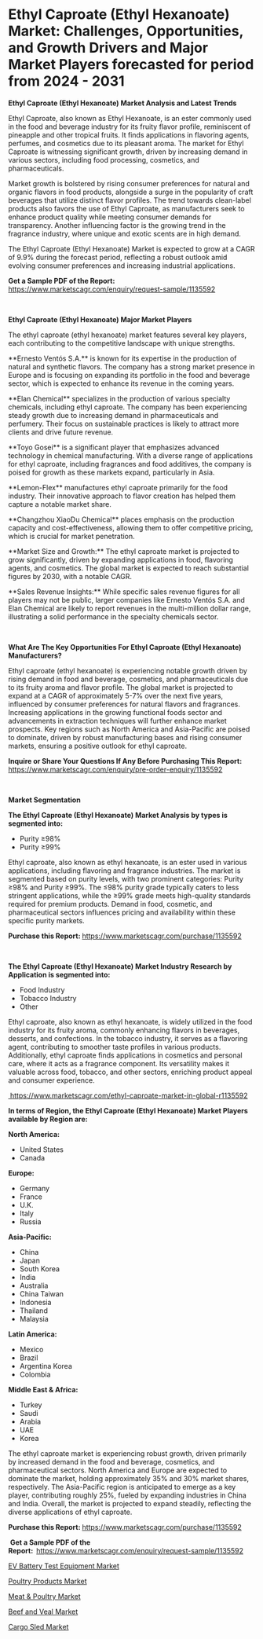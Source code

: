 <p><h1>Ethyl Caproate (Ethyl Hexanoate) Market: Challenges, Opportunities, and Growth Drivers and Major Market Players forecasted for period from 2024 - 2031</h1></p><p><strong>Ethyl Caproate (Ethyl Hexanoate) Market Analysis and Latest Trends</strong></p>
<p><p>Ethyl Caproate, also known as Ethyl Hexanoate, is an ester commonly used in the food and beverage industry for its fruity flavor profile, reminiscent of pineapple and other tropical fruits. It finds applications in flavoring agents, perfumes, and cosmetics due to its pleasant aroma. The market for Ethyl Caproate is witnessing significant growth, driven by increasing demand in various sectors, including food processing, cosmetics, and pharmaceuticals.</p><p>Market growth is bolstered by rising consumer preferences for natural and organic flavors in food products, alongside a surge in the popularity of craft beverages that utilize distinct flavor profiles. The trend towards clean-label products also favors the use of Ethyl Caproate, as manufacturers seek to enhance product quality while meeting consumer demands for transparency. Another influencing factor is the growing trend in the fragrance industry, where unique and exotic scents are in high demand.</p><p>The Ethyl Caproate (Ethyl Hexanoate) Market is expected to grow at a CAGR of 9.9% during the forecast period, reflecting a robust outlook amid evolving consumer preferences and increasing industrial applications.</p></p>
<p><strong>Get a Sample PDF of the Report:&nbsp;</strong> <a href="https://www.marketscagr.com/enquiry/request-sample/1135592?utm_campaign=1286&utm_medium=2&utm_source=Github&utm_content=ia&utm_term=19102024&utm_id=ethyl-caproate-ethyl-hexanoate">https://www.marketscagr.com/enquiry/request-sample/1135592</a></p>
<p>&nbsp;</p>
<p><strong>Ethyl Caproate (Ethyl Hexanoate) Major Market Players</strong></p>
<p><p>The ethyl caproate (ethyl hexanoate) market features several key players, each contributing to the competitive landscape with unique strengths. </p><p>**Ernesto Ventós S.A.** is known for its expertise in the production of natural and synthetic flavors. The company has a strong market presence in Europe and is focusing on expanding its portfolio in the food and beverage sector, which is expected to enhance its revenue in the coming years.</p><p>**Elan Chemical** specializes in the production of various specialty chemicals, including ethyl caproate. The company has been experiencing steady growth due to increasing demand in pharmaceuticals and perfumery. Their focus on sustainable practices is likely to attract more clients and drive future revenue.</p><p>**Toyo Gosei** is a significant player that emphasizes advanced technology in chemical manufacturing. With a diverse range of applications for ethyl caproate, including fragrances and food additives, the company is poised for growth as these markets expand, particularly in Asia.</p><p>**Lemon-Flex** manufactures ethyl caproate primarily for the food industry. Their innovative approach to flavor creation has helped them capture a notable market share.</p><p>**Changzhou XiaoDu Chemical** places emphasis on the production capacity and cost-effectiveness, allowing them to offer competitive pricing, which is crucial for market penetration.</p><p>**Market Size and Growth:** The ethyl caproate market is projected to grow significantly, driven by expanding applications in food, flavoring agents, and cosmetics. The global market is expected to reach substantial figures by 2030, with a notable CAGR.</p><p>**Sales Revenue Insights:** While specific sales revenue figures for all players may not be public, larger companies like Ernesto Ventós S.A. and Elan Chemical are likely to report revenues in the multi-million dollar range, illustrating a solid performance in the specialty chemicals sector.</p></p>
<p>&nbsp;</p>
<p><strong>What Are The Key Opportunities For Ethyl Caproate (Ethyl Hexanoate) Manufacturers?</strong></p>
<p><p>Ethyl caproate (ethyl hexanoate) is experiencing notable growth driven by rising demand in food and beverage, cosmetics, and pharmaceuticals due to its fruity aroma and flavor profile. The global market is projected to expand at a CAGR of approximately 5-7% over the next five years, influenced by consumer preferences for natural flavors and fragrances. Increasing applications in the growing functional foods sector and advancements in extraction techniques will further enhance market prospects. Key regions such as North America and Asia-Pacific are poised to dominate, driven by robust manufacturing bases and rising consumer markets, ensuring a positive outlook for ethyl caproate.</p></p>
<p><strong>Inquire or Share Your Questions If Any Before Purchasing This Report:</strong> <a href="https://www.marketscagr.com/enquiry/pre-order-enquiry/1135592?utm_campaign=1286&utm_medium=2&utm_source=Github&utm_content=ia&utm_term=19102024&utm_id=ethyl-caproate-ethyl-hexanoate">https://www.marketscagr.com/enquiry/pre-order-enquiry/1135592</a></p>
<p>&nbsp;</p>
<p><strong>Market Segmentation</strong></p>
<p><strong>The Ethyl Caproate (Ethyl Hexanoate) Market Analysis by types is segmented into:</strong></p>
<p><ul><li>Purity ≥98%</li><li>Purity ≥99%</li></ul></p>
<p><p>Ethyl caproate, also known as ethyl hexanoate, is an ester used in various applications, including flavoring and fragrance industries. The market is segmented based on purity levels, with two prominent categories: Purity ≥98% and Purity ≥99%. The ≤98% purity grade typically caters to less stringent applications, while the ≥99% grade meets high-quality standards required for premium products. Demand in food, cosmetic, and pharmaceutical sectors influences pricing and availability within these specific purity markets.</p></p>
<p><strong>Purchase this Report:&nbsp;</strong><a href="https://www.marketscagr.com/purchase/1135592?utm_campaign=1286&utm_medium=2&utm_source=Github&utm_content=ia&utm_term=19102024&utm_id=ethyl-caproate-ethyl-hexanoate">https://www.marketscagr.com/purchase/1135592</a></p>
<p>&nbsp;</p>
<p><strong>The Ethyl Caproate (Ethyl Hexanoate) Market Industry Research by Application is segmented into:</strong></p>
<p><ul><li>Food Industry</li><li>Tobacco Industry</li><li>Other</li></ul></p>
<p><p>Ethyl caproate, also known as ethyl hexanoate, is widely utilized in the food industry for its fruity aroma, commonly enhancing flavors in beverages, desserts, and confections. In the tobacco industry, it serves as a flavoring agent, contributing to smoother taste profiles in various products. Additionally, ethyl caproate finds applications in cosmetics and personal care, where it acts as a fragrance component. Its versatility makes it valuable across food, tobacco, and other sectors, enriching product appeal and consumer experience.</p></p>
<p><a href="https://www.marketscagr.com/ethyl-caproate-market-in-global-r1135592?utm_campaign=1286&utm_medium=2&utm_source=Github&utm_content=ia&utm_term=19102024&utm_id=ethyl-caproate-ethyl-hexanoate">&nbsp;https://www.marketscagr.com/ethyl-caproate-market-in-global-r1135592</a></p>
<p><strong>In terms of Region, the Ethyl Caproate (Ethyl Hexanoate) Market Players available by Region are:</strong></p>
<p>
    <p> <strong> North America: </strong>
        <ul>
            <li>United States</li>
            <li>Canada</li>
        </ul>
        </p> 
    <p> <strong> Europe: </strong>
        <ul>
            <li>Germany</li>
            <li>France</li>
            <li>U.K.</li>
            <li>Italy</li>
            <li>Russia</li>
        </ul>
        </p> 
    <p> <strong> Asia-Pacific: </strong>
        <ul>
            <li>China</li>
            <li>Japan</li>
            <li>South Korea</li>
            <li>India</li>
            <li>Australia</li>
            <li>China Taiwan</li>
            <li>Indonesia</li>
            <li>Thailand</li>
            <li>Malaysia</li>
        </ul>
        </p> 
    <p> <strong> Latin America: </strong>
        <ul>
            <li>Mexico</li>
            <li>Brazil</li>
            <li>Argentina Korea</li>
            <li>Colombia</li>
        </ul>
        </p> 
    <p> <strong> Middle East & Africa: </strong>
        <ul>
            <li>Turkey</li>
            <li>Saudi</li>
            <li>Arabia</li>
            <li>UAE</li>
            <li>Korea</li>
        </ul>
    </p>
    </p>
<p><p>The ethyl caproate market is experiencing robust growth, driven primarily by increased demand in the food and beverage, cosmetics, and pharmaceutical sectors. North America and Europe are expected to dominate the market, holding approximately 35% and 30% market shares, respectively. The Asia-Pacific region is anticipated to emerge as a key player, contributing roughly 25%, fueled by expanding industries in China and India. Overall, the market is projected to expand steadily, reflecting the diverse applications of ethyl caproate.</p></p>
<p><strong>Purchase this Report: </strong><a href="https://www.marketscagr.com/purchase/1135592?utm_campaign=1286&utm_medium=2&utm_source=Github&utm_content=ia&utm_term=19102024&utm_id=ethyl-caproate-ethyl-hexanoate">https://www.marketscagr.com/purchase/1135592</a></p>
<p>&nbsp;<strong>Get a Sample PDF of the Report:&nbsp;&nbsp;</strong><a href="https://www.marketscagr.com/enquiry/request-sample/1135592?utm_campaign=1286&utm_medium=2&utm_source=Github&utm_content=ia&utm_term=19102024&utm_id=ethyl-caproate-ethyl-hexanoate">https://www.marketscagr.com/enquiry/request-sample/1135592</a></p>
<p><strong></strong></p>
<p><p><a href="https://issuu.com/reportprime-2/docs/ev-battery-test-equipment-market-si_ee8107795e6390?utm_campaign=1286&utm_medium=2&utm_source=Github&utm_content=ia&utm_term=19102024&utm_id=ethyl-caproate-ethyl-hexanoate">EV Battery Test Equipment Market</a></p><p><a href="https://www.linkedin.com/pulse/poultry-products-industry-forecast-market-shifts-strategic-kowte?utm_campaign=1286&utm_medium=2&utm_source=Github&utm_content=ia&utm_term=19102024&utm_id=ethyl-caproate-ethyl-hexanoate">Poultry Products Market</a></p><p><a href="https://www.linkedin.com/pulse/emerging-technologies-reshaping-meat-poultry-market-impact-1ozie?utm_campaign=1286&utm_medium=2&utm_source=Github&utm_content=ia&utm_term=19102024&utm_id=ethyl-caproate-ethyl-hexanoate">Meat & Poultry Market</a></p><p><a href="https://www.linkedin.com/pulse/insights-beef-veal-market-players-size-geographical-regions-4v2se?utm_campaign=1286&utm_medium=2&utm_source=Github&utm_content=ia&utm_term=19102024&utm_id=ethyl-caproate-ethyl-hexanoate">Beef and Veal Market</a></p><p><a href="https://issuu.com/reportprime-2/docs/cargo-sled-market-size-2030.pptx_28d30714045867?utm_campaign=1286&utm_medium=2&utm_source=Github&utm_content=ia&utm_term=19102024&utm_id=ethyl-caproate-ethyl-hexanoate">Cargo Sled Market</a></p></p>